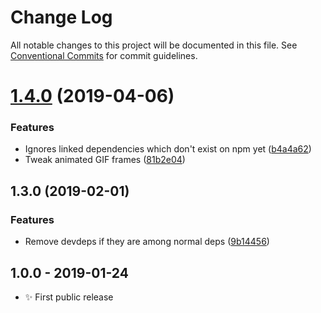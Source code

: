 # Change Log

All notable changes to this project will be documented in this file.
See [Conventional Commits](https://conventionalcommits.org) for commit guidelines.

# [1.4.0](https://gitlab.com/codsen/codsen/compare/update-versions@1.3.14...update-versions@1.4.0) (2019-04-06)


### Features

* Ignores linked dependencies which don't exist on npm yet ([b4a4a62](https://gitlab.com/codsen/codsen/commit/b4a4a62))
* Tweak animated GIF frames ([81b2e04](https://gitlab.com/codsen/codsen/commit/81b2e04))





## 1.3.0 (2019-02-01)

### Features

- Remove devdeps if they are among normal deps ([9b14456](https://gitlab.com/codsen/codsen/commit/9b14456))

## 1.0.0 - 2019-01-24

- ✨ First public release
